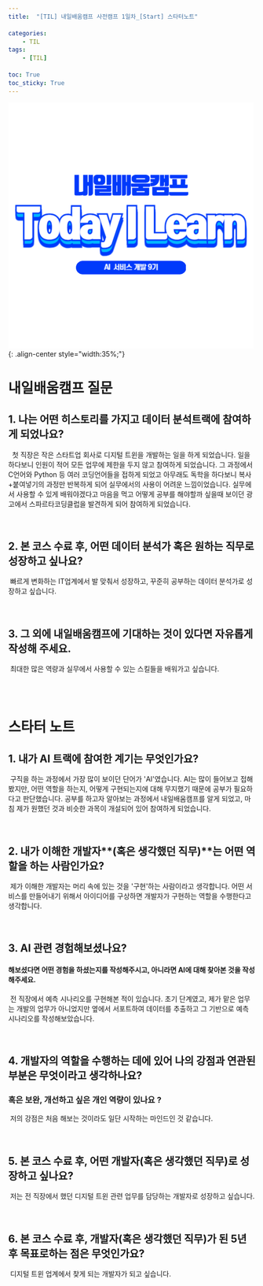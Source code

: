 ```yaml
---
title:  "[TIL] 내일배움캠프 사전캠프 1일차_[Start] 스타터노트" 

categories: 
    - TIL
tags: 
    - [TIL]

toc: True
toc_sticky: True
---
```



![TIL](/assets/images/TIL1.png){: .align-center style="width:35%;"}


# 내일배움캠프 질문
## 1. 나는 어떤 히스토리를 가지고 데이터 분석트랙에 참여하게 되었나요?

&nbsp; 첫 직장은 작은 스타트업 회사로 디지털 트윈을 개발하는 일을 하게 되었습니다. 일을 하다보니 인원이 적어 모든 업무에 제한을 두지 않고 참여하게 되었습니다. 그 과정에서 C언어와 Python 등 여러 코딩언어들을 접하게 되었고 아무래도 독학을 하다보니 복사+붙여넣기의 과정만 반복하게 되어 실무에서의 사용이 어려운 느낌이었습니다. 실무에서 사용할 수 있게 배워야겠다고 마음을 먹고 어떻게 공부를 해야할까 싶을때 보이던 광고에서 스파르타코딩클럽을 발견하게 되어 참여하게 되었습니다.

<br>

## 2. 본 코스 수료 후, 어떤 데이터 분석가 혹은 원하는 직무로 성장하고 싶나요?

&nbsp;빠르게 변화하는 IT업계에서 발 맞춰서 성장하고, 꾸준히 공부하는 데이터 분석가로 성장하고 싶습니다.

<br>

## 3. 그 외에 내일배움캠프에 기대하는 것이 있다면 자유롭게 작성해 주세요.

&nbsp;최대한 많은 역량과 실무에서 사용할 수 있는 스킬들을 배워가고 싶습니다.

<br>
<br>

# 스타터 노트
## 1. 내가 AI 트랙에 참여한 계기는 무엇인가요?

&nbsp;구직을 하는 과정에서 가장 많이 보이던 단어가 'AI'였습니다. AI는 많이 들어보고 접해봤지만, 어떤 역할을 하는지, 어떻게 구현되는지에 대해 무지했기 때문에 공부가 필요하다고 판단했습니다. 공부를 하고자 알아보는 과정에서 내일배움캠프를 알게 되었고, 마침 제가 원했던 것과 비슷한 과목이 개설되어 있어 참여하게 되었습니다.

<br>

## 2. 내가 이해한 개발자**(혹은 생각했던 직무)**는 어떤 역할을 하는 사람인가요?

&nbsp;제가 이해한 개발자는 머리 속에 있는 것을 '구현'하는 사람이라고 생각합니다. 어떤 서비스를 만들어내기 위해서 아이디어를 구상하면 개발자가 구현하는 역할을 수행한다고 생각합니다.

<br>

## 3. AI 관련 경험해보셨나요? 
#### 해보셨다면 어떤 경험을 하셨는지를 작성해주시고, 아니라면 AI에 대해 찾아본 것을 작성해주세요.

&nbsp;전 직장에서 예측 시나리오를 구현해본 적이 있습니다. 초기 단계였고, 제가 맡은 업무는 개발의 업무가 아니었지만 옆에서 서포트하여 데이터를 추출하고 그 기반으로 예측 시나리오를 작성해보았습니다.

<br>

## 4. 개발자의 역할을 수행하는 데에 있어 나의 강점과 연관된 부분은 무엇이라고 생각하나요? 
### 혹은 보완, 개선하고 싶은 개인 역량이 있나요 ?

&nbsp;저의 강점은 처음 해보는 것이라도 일단 시작하는 마인드인 것 같습니다. 

<br>

## 5. 본 코스 수료 후, 어떤 개발자(혹은 생각했던 직무)로 성장하고 싶나요?

&nbsp;저는 전 직장에서 했던 디지털 트윈 관련 업무를 담당하는 개발자로 성장하고 싶습니다.

<br>

## 6. 본 코스 수료 후, 개발자(혹은 생각했던 직무)가 된 5년 후 목표로하는 점은 무엇인가요?

&nbsp;디지털 트윈 업계에서 찾게 되는 개발자가 되고 싶습니다.